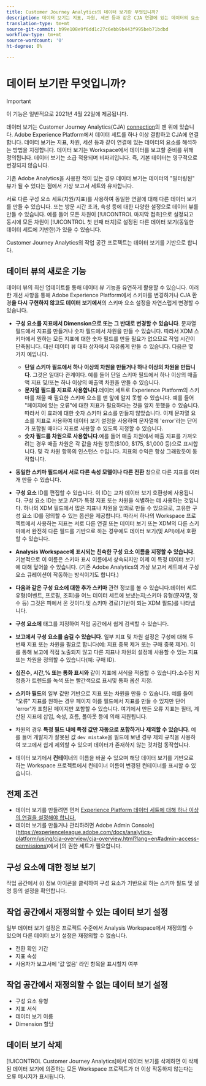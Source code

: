 ```yaml
---
title: Customer Journey Analytics의 데이터 보기란 무엇입니까?
description: 데이터 보기는 지표, 차원, 세션 등과 같은 CJA 연결에 있는 데이터의 요소를 해석하는 방법을 지정합니다.
translation-type: tm+mt
source-git-commit: b99e108e9f6dd1c27c6ebb9b443f995beb71bdbd
workflow-type: tm+mt
source-wordcount: '0'
ht-degree: 0%

---
```



# 데이터 보기란 무엇입니까?

>[!IMPORTANT]
>
>이 기능은 일반적으로 2021년 4월 22일에 제공됩니다.

데이터 보기는 Customer Journey Analytics(CJA) [connection](/help/connections/create-connection.md)의 맨 위에 있습니다. Adobe Experience Platform에서 데이터 세트를 하나 이상 결합하고 CJA에 연결합니다. 데이터 보기는 지표, 차원, 세션 등과 같이 연결에 있는 데이터의 요소를 해석하는 방법을 지정합니다. 데이터 보기는 Workspace에서 데이터를 보고할 준비를 위해 정의됩니다. 데이터 보기는 소급 적용되며 비파괴입니다. 즉, 기본 데이터는 영구적으로 변경되지 않습니다.

기존 Adobe Analytics을 사용한 적이 있는 경우 데이터 보기는 데이터의 &quot;필터링된&quot; 뷰가 될 수 있다는 점에서 가상 보고서 세트와 유사합니다.

서로 다른 구성 요소 세트(차원/지표)를 사용하여 동일한 연결에 대해 다른 데이터 보기를 만들 수 있습니다. 또는 방문 시간 초과, 속성 등에 대한 다양한 설정으로 데이터 뷰를 만들 수 있습니다. 예를 들어 모든 차원이 [!UICONTROL 마지막 접촉]으로 설정되고 동시에 모든 차원이 [!UICONTROL 첫 번째 터치]로 설정된 다른 데이터 보기(동일한 데이터 세트에 기반한)가 있을 수 있습니다.

Customer Journey Analytics의 작업 공간 프로젝트는 데이터 보기를 기반으로 합니다.

## 데이터 뷰의 새로운 기능

데이터 뷰의 최신 업데이트를 통해 데이터 뷰 기능을 유연하게 활용할 수 있습니다. 이러한 개선 사항을 통해 Adobe Experience Platform에서 스키마를 변경하거나 CJA 환경&#x200B;**을 다시 구현하지 않고도 데이터 보기에서**&#x200B;의 스키마 요소 설정을 자연스럽게 변경할 수 있습니다.

* **구성 요소를 지표에서 Dimension으로 또는 그 반대로 변경할 수 있습니다**. 문자열 필드에서 지표를 만들거나 숫자 필드에서 차원을 만들 수 있습니다. 따라서 XDM 스키마에서 원하는 모든 지표에 대한 숫자 필드를 만들 필요가 없으므로 작업 시간이 단축됩니다. 대신 데이터 뷰 대화 상자에서 자유롭게 만들 수 있습니다. 다음은 몇 가지 예입니다.
   * **단일 스키마 필드에서 하나 이상의 차원을 만들거나 하나 이상의 차원을 만듭니다**. 그것은 일대다 관계이다. 예를 들어 단일 스키마 필드에서 하나 이상의 매출액 지표 및/또는 하나 이상의 매출액 차원을 만들 수 있습니다.
   * **문자열 필드를 지표로 사용합니다**.데이터 세트로 Experience Platform의 스키마를 채울 때 필요한 스키마 요소를 맨 앞에 알지 못할 수 있습니다. 예를 들어 &quot;페이지에 있는 오류&quot;에 대한 지표가 필요하다는 것을 알지 못했을 수 있습니다. 따라서 이 효과에 대한 숫자 스키마 요소를 만들지 않았습니다. 이제 문자열 요소를 지표로 사용하여 데이터 보기 설정을 사용하여 문자열에 &#39;error&#39;라는 단어가 포함될 때마다 지표로 사용할 수 있도록 지정할 수 있습니다.
   * **숫자 필드를 차원으로 사용합니다**.예를 들어 매출 차원에서 매출 지표를 가져오려는 경우 매출 차원은 각 값을 차원 항목($100, $175, $1,000 등)으로 표시합니다. 및 각 차원 항목의 인스턴스 수입니다. 지표의 수익은 항상 그래왔듯이 동작합니다.

* **동일한 스키마 필드에서 서로 다른 속성 모델이나 다른 전환** 창으로 다른 지표를 여러 개 만들 수 있습니다.

* **구성 요소**  ID를 편집할 수 있습니다. 이 ID는 교차 데이터 보기 호환성에 사용됩니다. 구성 요소 ID는 보고 API가 특정 지표 또는 차원을 식별하는 데 사용하는 것입니다. 하나의 XDM 필드에서 많은 지표나 차원을 임의로 만들 수 있으므로, 고유한 구성 요소 ID를 정의할 수 있는 옵션을 제공합니다. 따라서 하나의 Workspace 프로젝트에서 사용하는 지표는 서로 다른 연결 또는 데이터 보기 또는 XDM의 다른 스키마에서 완전히 다른 필드를 기반으로 하는 경우에도 데이터 보기(및 API)에서 호환할 수 있습니다.

* **Analysis Workspace에 표시되는 친숙한 구성 요소 이름을 지정할 수 있습니다**. 기본적으로 이 이름은 스키마 표시 이름에서 상속되지만 이제 이 특정 데이터 보기에 대해 덮어쓸 수 있습니다. (기존 Adobe Analytics의 가상 보고서 세트에서 구성 요소 큐레이션이 작동하는 방식이기도 합니다.)

* **다음과 같은 구성 요소에 대한 추가 스키마**  관련 정보를 볼 수 있습니다.데이터 세트 유형(이벤트, 프로필, 조회)을 어느 데이터 세트에 보냈는지;스키마 유형(문자열, 정수 등) 그것은 피에서 온 것이다.및 스키마 경로(기반이 되는 XDM 필드)를 나타냅니다.

* **구성 요소에** 태그를 지정하여 작업 공간에서 쉽게 검색할 수 있습니다.

* **보고에서 구성 요소를 숨길 수 있습니다**. 일부 지표 및 차원 설정은 구성에 대해 두 번째 지표 또는 차원을 필요로 합니다(예: 지표 중복 제거 또는 구매 중복 제거). 이를 통해 보고에 직접 노출되지 않고 다른 지표나 차원의 설정에 사용할 수 있는 지표 또는 차원을 정의할 수 있습니다(예: 구매 ID).

* **십진수, 시간,% 또는 통화 표시와** 같이 지표에 서식을 적용할 수 있습니다.소수점 지정증가 트렌드를 녹색 또는 빨간색으로 표시및 통화 옵션 지정.

* **스키마 필드**&#x200B;의 일부 값만 기반으로 지표 또는 차원을 만들 수 있습니다. 예를 들어 &quot;오류&quot; 지표를 원하는 경우 페이지 이름 필드에서 지표를 만들 수 있지만 단어 &#39;error&#39;가 포함된 페이지만 포함할 수 있습니다. 여기에서 만든 오류 지표는 필터, 계산된 지표에 삽입, 속성, 흐름, 폴아웃 등에 의해 지원됩니다.

* 차원의 경우 **특정 필드 내에 특정 값만 자동으로 포함하거나 제외할 수 있습니다**. 예를 들어 개발자가 잘못된 값 `dev mistake`을 필드에 보낸 경우 제외 규칙을 사용하여 보고에서 쉽게 제외할 수 있으며 데이터가 존재하지 않는 것처럼 동작합니다.

* 데이터 보기에서 **컨테이너**&#x200B;의 이름을 바꿀 수 있으며 해당 데이터 보기를 기반으로 하는 Workspace 프로젝트에서 컨테이너 이름이 변경된 컨테이너를 표시할 수 있습니다.

## 전제 조건

* 데이터 보기를 만들려면 먼저 [Experience Platform 데이터 세트에 대해 하나 이상의 연결을 설정해야 합니다.](/help/connections/create-connection.md)
* 데이터 보기를 만들거나 관리하려면 Adobe Admin Console](https://experienceleague.adobe.com/docs/analytics-platform/using/cja-overview/cja-overview.html?lang=en#admin-access-permissions)에서 [의 권한 세트가 필요합니다.

## 구성 요소에 대한 정보 보기

작업 공간에서 (i) 정보 아이콘을 클릭하여 구성 요소가 기반으로 하는 스키마 필드 및 설명 등의 설정을 확인합니다.

## 작업 공간에서 재정의할 수 있는 데이터 보기 설정

일부 데이터 보기 설정은 프로젝트 수준에서 Analysis Workspace에서 재정의할 수 있으며 다른 데이터 보기 설정은 재정의할 수 없습니다.

* 전환 확인 기간
* 지표 속성
* 사용자가 보고서에 &#39;값 없음&#39; 라인 항목을 표시할지 여부

## 작업 공간에서 재정의할 수 없는 데이터 보기 설정

* 구성 요소 유형
* 지표 서식
* 데이터 보기 이름
* Dimension 할당

## 데이터 보기 삭제

[!UICONTROL Customer Journey Analytics]에서 데이터 보기를 삭제하면 이 삭제된 데이터 보기에 의존하는 모든 Workspace 프로젝트가 더 이상 작동하지 않는다는 오류 메시지가 표시됩니다.
